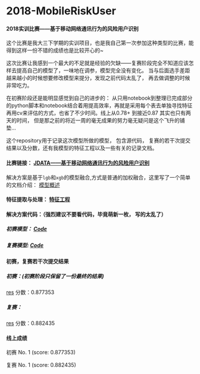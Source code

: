 # 2018-MobileRiskUser
#### 2018实训比赛——基于移动网络通讯行为的风险用户识别

这个比赛是我大三下学期的实训项目，也是我自己第一次参加这种类型的比赛，能得到这样一份不错的成绩也是比较开心的~

这次比赛让我感到一个最大的不足就是经验的欠缺——复赛阶段完全不知道应该怎样去提高自己的模型了，一味地在调参，模型完全没有变化。 当与后面选手差距越来越小的时候想要修改模型来提分，发现之前代码太乱了， 再去做调整的时候非常吃力。

在初赛阶段还是能明显感觉到自己的进步的： 从只用notebook到整理已完成部分的python脚本和notebook结合着用提高效率，再就是采用每个表去单独寻找特征再用cv来评估的方式，也省了不少时间。线上从0.78+ 到接近0.87 其实也只有两天的时间， 但是那之前的将近一周的毫无成果的努力毫无疑问是这个飞升的铺垫...



这个repository用于记录这次模型所做的模型， 包含源代码， 复赛的若干次提交结果以及分数，还有我模型的特征工程以及一些有关的记录文档。



#### 比赛链接： [JDATA——基于移动网络通讯行为的风险用户识别](https://jdata.jd.com/html/detail.html?id=3)

 

解决方案是基于`lgb`和`xgb`的模型融合,方式是普通的加权融合，这里写了一个简单的文档介绍： [模型概述](./docs/模型解释文档.md)



#### 特征提取与处理： [特征工程](./docs/特征工程.md)



#### 解决方案代码：（强烈建议不要看代码，毕竟萌新一枚， 写的太乱了）

##### 初赛模型： [Code](./model_1)

##### 复赛模型:    [Code](./model_2)



#### 初赛，复赛若干次提交结果



##### 初赛：(初赛阶段只保留了一份最终的结果)

[res](./result/test_A_res.csv) 分数：0.877353

##### 复赛：

[res](./result/test_B_res.csv) 分数：0.882435





#### 线上成绩

初赛 No. 1  (score: 0.877353)

复赛 No. 1  (score: 0.882435)